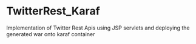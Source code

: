 # TwitterRest_Karaf
Implementation of Twitter Rest Apis using JSP servlets and deploying the generated war onto karaf container
